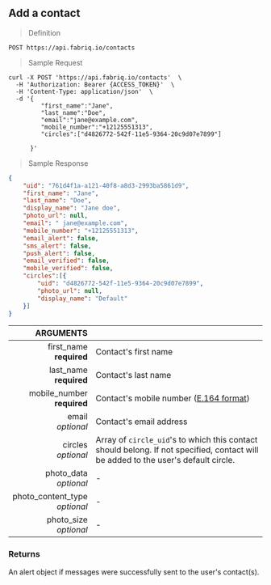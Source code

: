 ## Add a contact

> Definition

```text
POST https://api.fabriq.io/contacts
```

> Sample Request

```shell
curl -X POST 'https://api.fabriq.io/contacts'  \
  -H 'Authorization: Bearer {ACCESS_TOKEN}'  \
  -H 'Content-Type: application/json'  \
  -d '{                                        
         "first_name":"Jane",                    
         "last_name":"Doe",                    
         "email":"jane@example.com",                    
         "mobile_number":"+12125551313",
         "circles":["d4826772-542f-11e5-9364-20c9d07e7899"]

      }'
```

> Sample Response

```json
{
    "uid": "761d4f1a-a121-40f8-a8d3-2993ba5861d9",
    "first_name": "Jane",
    "last_name": "Doe",
    "display_name": "Jane doe",
    "photo_url": null,
    "email": " jane@example.com",
    "mobile_number": "+12125551313",
    "email_alert": false,
    "sms_alert": false,
    "push_alert": false,
    "email_verified": false,
    "mobile_verified": false,
    "circles":[{
        "uid": "d4826772-542f-11e5-9364-20c9d07e7899",
        "photo_url": null,
        "display_name": "Default"
    }]
}
```

ARGUMENTS ||
---------:        | -----------
first_name <br>**required**  | Contact's first name
last_name <br>**required**  | Contact's last name
mobile_number <br>**required**  | Contact's mobile number  ([E.164 format](https://en.wikipedia.org/wiki/E.164))
email <br>*optional*  | Contact's email address
circles <br>*optional*  | Array of `circle_uid`'s to which this contact should belong. If not specified, contact will be added to the user's default circle.
photo_data <br>*optional*  |  -
photo_content_type <br>*optional*  |  -
photo_size <br>*optional*  |  -


### Returns
An alert object if messages were successfully sent to the user's contact(s).

